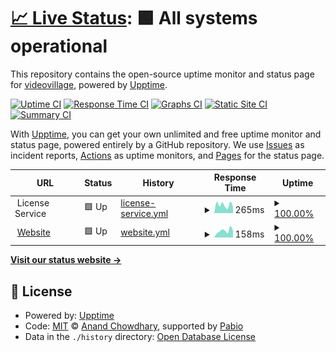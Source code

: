 # [📈 Live Status](https://videovillage.github.io/status): <!--live status--> **🟩 All systems operational**

This repository contains the open-source uptime monitor and status page for [videovillage](https://videovillage.com), powered by [Upptime](https://github.com/upptime/upptime).

[![Uptime CI](https://github.com/videovillage/status/workflows/Uptime%20CI/badge.svg)](https://github.com/videovillage/status/actions?query=workflow%3A%22Uptime+CI%22)
[![Response Time CI](https://github.com/videovillage/status/workflows/Response%20Time%20CI/badge.svg)](https://github.com/videovillage/status/actions?query=workflow%3A%22Response+Time+CI%22)
[![Graphs CI](https://github.com/videovillage/status/workflows/Graphs%20CI/badge.svg)](https://github.com/videovillage/status/actions?query=workflow%3A%22Graphs+CI%22)
[![Static Site CI](https://github.com/videovillage/status/workflows/Static%20Site%20CI/badge.svg)](https://github.com/videovillage/status/actions?query=workflow%3A%22Static+Site+CI%22)
[![Summary CI](https://github.com/videovillage/status/workflows/Summary%20CI/badge.svg)](https://github.com/videovillage/status/actions?query=workflow%3A%22Summary+CI%22)

With [Upptime](https://upptime.js.org), you can get your own unlimited and free uptime monitor and status page, powered entirely by a GitHub repository. We use [Issues](https://github.com/videovillage/status/issues) as incident reports, [Actions](https://github.com/videovillage/status/actions) as uptime monitors, and [Pages](https://videovillage.github.io/status) for the status page.

<!--start: status pages-->
<!-- This summary is generated by Upptime (https://github.com/upptime/upptime) -->
<!-- Do not edit this manually, your changes will be overwritten -->
<!-- prettier-ignore -->
| URL | Status | History | Response Time | Uptime |
| --- | ------ | ------- | ------------- | ------ |
| <img alt="" src="https://icons.duckduckgo.com/ip3/null.ico" height="13"> License Service | 🟩 Up | [license-service.yml](https://github.com/videovillage/status/commits/HEAD/history/license-service.yml) | <details><summary><img alt="Response time graph" src="./graphs/license-service/response-time-week.png" height="20"> 265ms</summary><br><a href="https://status.videovillage.com/history/license-service"><img alt="Response time 229" src="https://img.shields.io/endpoint?url=https%3A%2F%2Fraw.githubusercontent.com%2Fvideovillage%2Fstatus%2FHEAD%2Fapi%2Flicense-service%2Fresponse-time.json"></a><br><a href="https://status.videovillage.com/history/license-service"><img alt="24-hour response time 248" src="https://img.shields.io/endpoint?url=https%3A%2F%2Fraw.githubusercontent.com%2Fvideovillage%2Fstatus%2FHEAD%2Fapi%2Flicense-service%2Fresponse-time-day.json"></a><br><a href="https://status.videovillage.com/history/license-service"><img alt="7-day response time 265" src="https://img.shields.io/endpoint?url=https%3A%2F%2Fraw.githubusercontent.com%2Fvideovillage%2Fstatus%2FHEAD%2Fapi%2Flicense-service%2Fresponse-time-week.json"></a><br><a href="https://status.videovillage.com/history/license-service"><img alt="30-day response time 261" src="https://img.shields.io/endpoint?url=https%3A%2F%2Fraw.githubusercontent.com%2Fvideovillage%2Fstatus%2FHEAD%2Fapi%2Flicense-service%2Fresponse-time-month.json"></a><br><a href="https://status.videovillage.com/history/license-service"><img alt="1-year response time 236" src="https://img.shields.io/endpoint?url=https%3A%2F%2Fraw.githubusercontent.com%2Fvideovillage%2Fstatus%2FHEAD%2Fapi%2Flicense-service%2Fresponse-time-year.json"></a></details> | <details><summary><a href="https://status.videovillage.com/history/license-service">100.00%</a></summary><a href="https://status.videovillage.com/history/license-service"><img alt="All-time uptime 100.00%" src="https://img.shields.io/endpoint?url=https%3A%2F%2Fraw.githubusercontent.com%2Fvideovillage%2Fstatus%2FHEAD%2Fapi%2Flicense-service%2Fuptime.json"></a><br><a href="https://status.videovillage.com/history/license-service"><img alt="24-hour uptime 100.00%" src="https://img.shields.io/endpoint?url=https%3A%2F%2Fraw.githubusercontent.com%2Fvideovillage%2Fstatus%2FHEAD%2Fapi%2Flicense-service%2Fuptime-day.json"></a><br><a href="https://status.videovillage.com/history/license-service"><img alt="7-day uptime 100.00%" src="https://img.shields.io/endpoint?url=https%3A%2F%2Fraw.githubusercontent.com%2Fvideovillage%2Fstatus%2FHEAD%2Fapi%2Flicense-service%2Fuptime-week.json"></a><br><a href="https://status.videovillage.com/history/license-service"><img alt="30-day uptime 100.00%" src="https://img.shields.io/endpoint?url=https%3A%2F%2Fraw.githubusercontent.com%2Fvideovillage%2Fstatus%2FHEAD%2Fapi%2Flicense-service%2Fuptime-month.json"></a><br><a href="https://status.videovillage.com/history/license-service"><img alt="1-year uptime 100.00%" src="https://img.shields.io/endpoint?url=https%3A%2F%2Fraw.githubusercontent.com%2Fvideovillage%2Fstatus%2FHEAD%2Fapi%2Flicense-service%2Fuptime-year.json"></a></details>
| <img alt="" src="https://icons.duckduckgo.com/ip3/videovillage.com.ico" height="13"> [Website](https://videovillage.com) | 🟩 Up | [website.yml](https://github.com/videovillage/status/commits/HEAD/history/website.yml) | <details><summary><img alt="Response time graph" src="./graphs/website/response-time-week.png" height="20"> 158ms</summary><br><a href="https://status.videovillage.com/history/website"><img alt="Response time 151" src="https://img.shields.io/endpoint?url=https%3A%2F%2Fraw.githubusercontent.com%2Fvideovillage%2Fstatus%2FHEAD%2Fapi%2Fwebsite%2Fresponse-time.json"></a><br><a href="https://status.videovillage.com/history/website"><img alt="24-hour response time 92" src="https://img.shields.io/endpoint?url=https%3A%2F%2Fraw.githubusercontent.com%2Fvideovillage%2Fstatus%2FHEAD%2Fapi%2Fwebsite%2Fresponse-time-day.json"></a><br><a href="https://status.videovillage.com/history/website"><img alt="7-day response time 158" src="https://img.shields.io/endpoint?url=https%3A%2F%2Fraw.githubusercontent.com%2Fvideovillage%2Fstatus%2FHEAD%2Fapi%2Fwebsite%2Fresponse-time-week.json"></a><br><a href="https://status.videovillage.com/history/website"><img alt="30-day response time 192" src="https://img.shields.io/endpoint?url=https%3A%2F%2Fraw.githubusercontent.com%2Fvideovillage%2Fstatus%2FHEAD%2Fapi%2Fwebsite%2Fresponse-time-month.json"></a><br><a href="https://status.videovillage.com/history/website"><img alt="1-year response time 152" src="https://img.shields.io/endpoint?url=https%3A%2F%2Fraw.githubusercontent.com%2Fvideovillage%2Fstatus%2FHEAD%2Fapi%2Fwebsite%2Fresponse-time-year.json"></a></details> | <details><summary><a href="https://status.videovillage.com/history/website">100.00%</a></summary><a href="https://status.videovillage.com/history/website"><img alt="All-time uptime 100.00%" src="https://img.shields.io/endpoint?url=https%3A%2F%2Fraw.githubusercontent.com%2Fvideovillage%2Fstatus%2FHEAD%2Fapi%2Fwebsite%2Fuptime.json"></a><br><a href="https://status.videovillage.com/history/website"><img alt="24-hour uptime 100.00%" src="https://img.shields.io/endpoint?url=https%3A%2F%2Fraw.githubusercontent.com%2Fvideovillage%2Fstatus%2FHEAD%2Fapi%2Fwebsite%2Fuptime-day.json"></a><br><a href="https://status.videovillage.com/history/website"><img alt="7-day uptime 100.00%" src="https://img.shields.io/endpoint?url=https%3A%2F%2Fraw.githubusercontent.com%2Fvideovillage%2Fstatus%2FHEAD%2Fapi%2Fwebsite%2Fuptime-week.json"></a><br><a href="https://status.videovillage.com/history/website"><img alt="30-day uptime 100.00%" src="https://img.shields.io/endpoint?url=https%3A%2F%2Fraw.githubusercontent.com%2Fvideovillage%2Fstatus%2FHEAD%2Fapi%2Fwebsite%2Fuptime-month.json"></a><br><a href="https://status.videovillage.com/history/website"><img alt="1-year uptime 100.00%" src="https://img.shields.io/endpoint?url=https%3A%2F%2Fraw.githubusercontent.com%2Fvideovillage%2Fstatus%2FHEAD%2Fapi%2Fwebsite%2Fuptime-year.json"></a></details>

<!--end: status pages-->

[**Visit our status website →**](https://videovillage.github.io/status)

## 📄 License

- Powered by: [Upptime](https://github.com/upptime/upptime)
- Code: [MIT](./LICENSE) © [Anand Chowdhary](https://anandchowdhary.com), supported by [Pabio](https://pabio.com)
- Data in the `./history` directory: [Open Database License](https://opendatacommons.org/licenses/odbl/1-0/)
